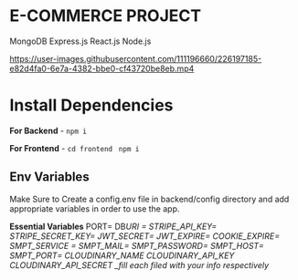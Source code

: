 # E-COMMERCE PROJECT
  
  MongoDB
  Express.js
  React.js
  Node.js
  

https://user-images.githubusercontent.com/111196660/226197185-e82d4fa0-6e7a-4382-bbe0-cf43720be8eb.mp4



# Install Dependencies

**For Backend** - `npm i`

**For Frontend** - `cd frontend` ` npm i`

## Env Variables

Make Sure to Create a config.env file in backend/config directory and add appropriate variables in order to use the app.

**Essential Variables**
PORT=
DB*URI =
STRIPE_API_KEY=
STRIPE_SECRET_KEY=
JWT_SECRET=
JWT_EXPIRE=
COOKIE_EXPIRE=
SMPT_SERVICE =
SMPT_MAIL=
SMPT_PASSWORD=
SMPT_HOST=
SMPT_PORT=
CLOUDINARY_NAME
CLOUDINARY_API_KEY
CLOUDINARY_API_SECRET
\_fill each filed with your info respectively*
